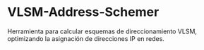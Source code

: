 # VLSM-Address-Schemer
Herramienta para calcular esquemas de direccionamiento VLSM, optimizando la asignación de direcciones IP en redes.
